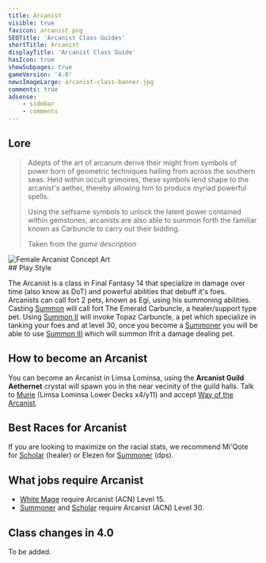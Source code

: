 ```yaml
---
title: Arcanist
visible: true
favicon: arcanist.png
SEOTitle: 'Arcanist Class Guides'
shortTitle: Arcanist
displayTitle: 'Arcanist Class Guide'
hasIcon: true
showSubpages: true
gameVersion: '4.0'
newsImageLarge: arcanist-class-banner.jpg
comments: true
adsense:
    - sidebar
    - comments
---
```


## Lore
<div class="row">
  <div class="col-md-6">
      <blockquote>
          <p>Adepts of the art of arcanum derive their might from symbols of power born of geometric techniques hailing from across the southern seas. Held within occult grimoires, these symbols lend shape to the arcanist's aether, thereby allowing him to produce myriad powerful spells.</p>
          <p>Using the selfsame symbols to unlock the latent power contained within gemstones, arcanists are also able to summon forth the familiar known as Carbuncle to carry out their bidding.</p>
          <footer>Taken from the <cite title="Source Title">game description</cite></footer>
    </blockquote>
  </div>
  
  <div class="col-md-4">
      <img src="http://fellcleave.com/user/pages/03.classes/arcanist/arcanist-concept.jpg" alt="Female Arcanist Concept Art">
  </div>   
</div>
## Play Style

The Arcanist is a class in Final Fantasy 14 that specialize in damage over time (also know as DoT) and powerful abilities that debuff it's foes. Arcanists can call fort 2 pets, known as Egi, using his summoning abilities. Casting [Summon](http://xivdb.com/action/165/summon#lb=627) will call fort The Emerald Carbuncle, a healer/support type pet. Using [Summon II](http://xivdb.com/action/170/summon+ii) will invoke Topaz Carbuncle, a pet which specialize in tanking your foes and at level 30, once you become a [Summoner](http://fellcleave.com/jobs/summoner) you will be able to use [Summon III](http://xivdb.com/action/180/summon+iii) which will summon Ifrit a damage dealing pet.

## How to become an Arcanist
You can become an Arcanist in Limsa Lominsa, using the **Arcanist Guild Aethernet** crystal will spawn you in the near vecinity of the guild halls. Talk to [Murie](http://xivdb.com/npc/1000895/murie) (Limsa Lominsa Lower Decks x4/y11) and accept [Way of the Arcanist](http://xivdb.com/quest/65989/way+of+the+arcanist). 

## Best Races for Arcanist
If you are looking to maximize on the racial stats, we recommend Mi'Qote for [Scholar](http://fellcleave.com/jobs/scholar) (healer) or Elezen for [Summoner](http://fellcleave.com/jobs/summoner) (dps). 

## What jobs require Arcanist
* [White Mage](http://fellcleave.com/jobs/white-mage) require Arcanist (ACN) Level 15.
* [Summoner](http://fellcleave.com/jobs/summoner) and [Scholar](http://fellcleave.com/jobs/scholar) require Arcanist (ACN) Level 30.

## Class changes in 4.0
To be added.
